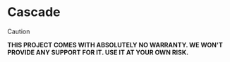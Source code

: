 # Cascade

> [!CAUTION]
> **THIS PROJECT COMES WITH ABSOLUTELY NO WARRANTY. WE WON'T PROVIDE ANY SUPPORT FOR IT. USE IT AT YOUR OWN RISK.**
